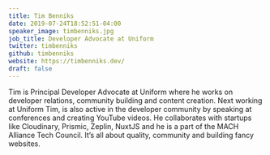 ```yaml
---
title: Tim Benniks
date: 2019-07-24T18:52:51-04:00
speaker_image: timbenniks.jpg
job_title: Developer Advocate at Uniform
twitter: timbenniks
github: timbenniks
website: https://timbenniks.dev/
draft: false
---
```


Tim is Principal Developer Advocate at Uniform where he works on developer relations, community building and content creation. Next working at Uniform Tim, is also active in the developer community by speaking at conferences and creating YouTube videos. He collaborates with startups like Cloudinary, Prismic, Zeplin, NuxtJS and he is a part of the MACH Alliance Tech Council. It’s all about quality, community and building fancy websites.
